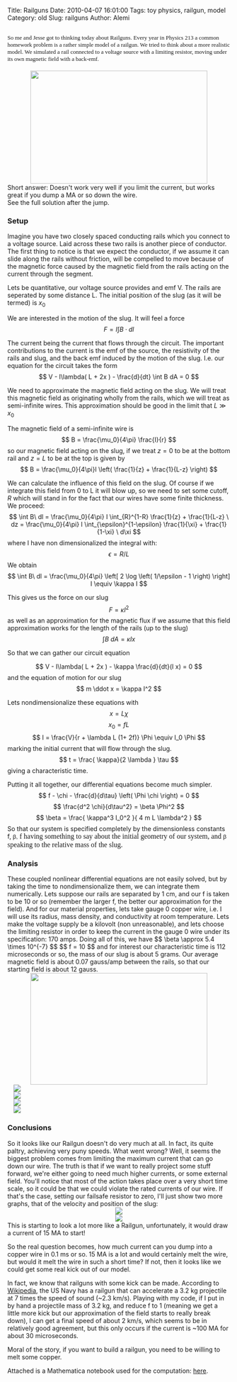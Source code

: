 Title: Railguns
Date: 2010-04-07 16:01:00
Tags: toy physics, railgun, model
Category: old
Slug: railguns
Author: Alemi

<h2><span class="Apple-style-span" style="font-weight: normal;"><span class="Apple-style-span" style="font-family: Georgia, 'Times New Roman', serif;"><span class="Apple-style-span" style="font-size: small;">So me and Jesse got to thinking today about Railguns.  Every year in Physics 213 a common homework problem is a rather simple model of a railgun.  We tried to think about a more realistic model.  We simulated a rail connected to a voltage source with a limiting resistor, moving under its own magnetic field with a back-emf.  </span></span></span></h2><div class="separator" style="clear: both; text-align: center;"><a href="http://4.bp.blogspot.com/_YOjDhtygcuA/S7zoATPE26I/AAAAAAAAAIY/Gdi3rZBkdSI/s1600/speed2.png" imageanchor="1" style="margin-left: 1em; margin-right: 1em;"><img border="0" height="255" src="http://4.bp.blogspot.com/_YOjDhtygcuA/S7zoATPE26I/AAAAAAAAAIY/Gdi3rZBkdSI/s400/speed2.png" width="400" /></a></div><div>Short answer:  Doesn't work very well if you limit the current, but works great if you dump a MA or so down the wire.  </div><div>
</div><div>See the full solution after the jump.</div><div><a name='more'></a></div><h3>Setup</h3>
Imagine you have two closely spaced conducting rails which you connect to a voltage source.  Laid across these two rails is another piece of conductor.  The first thing to notice is that we expect the conductor, if we assume it can slide along the rails without friction, will be compelled to move because of the magnetic force caused by the magnetic field from the rails acting on the current through the segment.

Lets be quantitative, our voltage source provides and emf V.  The rails are seperated by some distance L.  The initial position of the slug (as it will be termed) is $x_0$

We are interested in the motion of the slug.  It will feel a force
$$ F = I \int B \cdot dl $$

The current being the current that flows through the circuit.  The important contributions to the current is the emf of the source, the resistivity of the rails and slug, and the back emf induced by the motion of the slug.  I.e. our equation for the circuit takes the form
$$ V - I\lambda( L + 2x ) - \frac{d}{dt} \int B dA = 0 $$

We need to approximate the magnetic field acting on the slug.  We will treat this magnetic field as originating wholly from the rails, which we will treat as semi-infinite wires.  This approximation should be good in the limit that $L \gg x_0$

 The magnetic field of a semi-infinite wire is
$$ B = \frac{\mu_0}{4\pi} \frac{I}{r} $$
so our magnetic field acting on the slug, if we treat $z=0$ to be at the bottom rail and $z=L$ to be at the top is given by
$$ B = \frac{\mu_0}{4\pi}I \left( \frac{1}{z} + \frac{1}{L-z} \right) $$

We can calculate the influence of this field on the slug. Of course if we integrate this field from 0 to L it will blow up, so we need to set some cutoff, $R$ which will stand in for the fact that our wires have some finite thickness.  We proceed:
$$ \int B\ dl =  \frac{\mu_0}{4\pi} I \int_{R}^{1-R} \frac{1}{z} + \frac{1}{L-z} \ dz =  \frac{\mu_0}{4\pi} I \int_{\epsilon}^{1-\epsilon} \frac{1}{\xi} + \frac{1}{1-\xi} \ d\xi $$
where I have non dimensionalized the integral with:
$$ \epsilon = R/L $$
We obtain
$$ \int B\ dl = \frac{\mu_0}{4\pi}  \left[ 2 \log \left( 1/\epsilon - 1 \right)  \right] I \equiv \kappa I $$

This gives us the force on our slug
$$ F = \kappa I^2 $$
as well as an approximation for the magnetic flux if we assume that this field approximation works for the length of the rails (up to the slug)
$$ \int B \ dA = \kappa I x $$

So that we can gather our circuit equation

$$ V - I\lambda( L + 2x ) - \kappa \frac{d}{dt}(I x)  = 0 $$
and the equation of motion for our slug
$$ m \ddot x = \kappa I^2 $$

Lets nondimensionalize these equations with
$$ x = L \chi $$
$$ x_0 = f L $$
$$ I = \frac{V}{r + \lambda L (1+ 2f)} \Phi \equiv I_0 \Phi $$
marking the initial current that will flow through the slug.
$$ t = \frac{ \kappa}{2 \lambda  } \tau $$
giving a characteristic time.

Putting it all together, our differential equations become much simpler.
$$ f -  \chi   -  \frac{d}{d\tau} \left(  \Phi \chi \right) = 0 $$
$$ \frac{d^2 \chi}{d\tau^2} = \beta \Phi^2 $$
$$ \beta = \frac{ \kappa^3 I_0^2 }{ 4 m L \lambda^2 } $$
So that our system is specified completely by the dimensionless constants f, <span class="Apple-style-span" style="font-family: sans-serif; font-size: 13px; line-height: 19px;">β,<span class="Apple-style-span" style="font-family: 'Times New Roman'; font-size: medium; line-height: normal;"> f having something to say about the initial geometry of our system, and <span class="Apple-style-span" style="font-family: sans-serif; font-size: 13px; line-height: 19px;">β<span class="Apple-style-span" style="font-family: 'Times New Roman'; font-size: medium; line-height: normal;"> speaking to the relative mass of the slug.</span></span></span></span>

<h3>Analysis </h3>
These coupled nonlinear differential equations are not easily solved, but by taking the time to nondimensionalize them, we can integrate them numerically.  Lets suppose our rails are separated by 1 cm, and our f is taken to be 10 or so (remember the larger f, the better our approximation for the field).  And for our material properties, lets take gauge 0 copper wire, i.e. I will use its radius, mass density, and conductivity at room temperature.  Lets make the voltage supply be a kilovolt (non unreasonable), and lets choose the limiting resistor in order to keep the current in the gauge 0 wire under its specification: 170 amps.  Doing all of this, we have
$$ \beta \approx 5.4 \times 10^{-7} $$
$$ f = 10 $$
and for interest our characteristic time is 112 microseconds or so, the mass of our slug is about 5 grams.  Our average magnetic field is about 0.07 gauss/amp between the rails, so that our starting field is about 12 gauss.

<div class="separator" style="clear: both; text-align: center;"><a href="http://1.bp.blogspot.com/_YOjDhtygcuA/S7zhbsaAdVI/AAAAAAAAAHg/SfKB5NoR0MU/s1600/speed.png" imageanchor="1" style="margin-left: 1em; margin-right: 1em;"><img border="0" height="252" src="http://1.bp.blogspot.com/_YOjDhtygcuA/S7zhbsaAdVI/AAAAAAAAAHg/SfKB5NoR0MU/s400/speed.png" width="400" /></a></div><div class="separator" style="clear: both; text-align: center;">
</div><div class="separator" style="clear: both; text-align: center;">
</div><a href="http://1.bp.blogspot.com/_YOjDhtygcuA/S7zhsXUx6bI/AAAAAAAAAHo/k8rUQ3Jzovk/s1600/distance.png" imageanchor="1" style="margin-left: 1em; margin-right: 1em;"><img border="0" src="http://1.bp.blogspot.com/_YOjDhtygcuA/S7zhsXUx6bI/AAAAAAAAAHo/k8rUQ3Jzovk/s320/distance.png" /></a>
<div class="separator" style="clear: both; text-align: center;">
</div><div class="separator" style="clear: both; text-align: center;">
</div><a href="http://2.bp.blogspot.com/_YOjDhtygcuA/S7zhtcp6s0I/AAAAAAAAAHw/HfWWKmCPnwE/s1600/force.png" imageanchor="1" style="margin-left: 1em; margin-right: 1em;"><img border="0" src="http://2.bp.blogspot.com/_YOjDhtygcuA/S7zhtcp6s0I/AAAAAAAAAHw/HfWWKmCPnwE/s320/force.png" /></a>
<div class="separator" style="clear: both; text-align: center;">
</div><div class="separator" style="clear: both; text-align: center;">
</div><a href="http://2.bp.blogspot.com/_YOjDhtygcuA/S7zhu4MwwGI/AAAAAAAAAH4/ZPuxGwcM8dA/s1600/power.png" imageanchor="1" style="margin-left: 1em; margin-right: 1em;"><img border="0" src="http://2.bp.blogspot.com/_YOjDhtygcuA/S7zhu4MwwGI/AAAAAAAAAH4/ZPuxGwcM8dA/s320/power.png" /></a>
<div class="separator" style="clear: both; text-align: center;">
</div><div class="separator" style="clear: both; text-align: center;">
</div><a href="http://2.bp.blogspot.com/_YOjDhtygcuA/S7zhw6ZggNI/AAAAAAAAAIA/FJv8lWnysm8/s1600/current.png" imageanchor="1" style="margin-left: 1em; margin-right: 1em;"><img border="0" src="http://2.bp.blogspot.com/_YOjDhtygcuA/S7zhw6ZggNI/AAAAAAAAAIA/FJv8lWnysm8/s320/current.png" /></a>

<h3>Conclusions </h3>
<div class="separator" style="clear: both; text-align: center;">
</div>So it looks like our Railgun doesn't do very much at all.  In fact, its quite paltry, achieving very puny speeds.  What went wrong?  Well, it seems the biggest problem comes from limiting the maximum current that can go down our wire.  The truth is that if we want to really project some stuff forward, we're either going to need much higher currents, or some external field.  You'll notice that most of the action takes place over a very short time scale, so it could be that we could violate the rated currents of our wire.  If that's the case, setting our failsafe resistor to zero, I'll just show two more graphs, that of the velocity and position of the slug: 

<div class="separator" style="clear: both; text-align: center;"><a href="http://2.bp.blogspot.com/_YOjDhtygcuA/S7zkf6uIunI/AAAAAAAAAIQ/sBrNFBEtvxY/s1600/speed2.png" imageanchor="1" style="margin-left: 1em; margin-right: 1em;"><img border="0" src="http://2.bp.blogspot.com/_YOjDhtygcuA/S7zkf6uIunI/AAAAAAAAAIQ/sBrNFBEtvxY/s320/speed2.png" /></a></div>

<div class="separator" style="clear: both; text-align: center;"><a href="http://2.bp.blogspot.com/_YOjDhtygcuA/S7zkWOT_6vI/AAAAAAAAAII/9Hsws2QKEDw/s1600/dist2.png" imageanchor="1" style="margin-left: 1em; margin-right: 1em;"><img border="0" src="http://2.bp.blogspot.com/_YOjDhtygcuA/S7zkWOT_6vI/AAAAAAAAAII/9Hsws2QKEDw/s320/dist2.png" /></a></div>
This is starting to look a lot more like a Railgun, unfortunately, it would draw a current of 15 MA to start!

So the real question becomes, how much current can you dump into a copper wire in 0.1 ms or so.  15 MA is a lot and would certainly melt the wire, but would it melt the wire in such a short time?  If not, then it looks like we could get some real kick out of our model. 

In fact, we know that railguns with some kick can be made.  According to <a href="http://en.wikipedia.org/wiki/Railgun">Wikipedia</a>, the US Navy has a railgun that can accelerate a 3.2 kg projectile at 7 times the speed of sound (~2.3 km/s).   Playing with my code, if I put in by hand a projectile mass of 3.2 kg, and reduce f to 1 (meaning we get a little more kick but our approximation of the field starts to really break down), I can get a final speed of about 2 km/s, which seems to be in relatively good agreement, but this only occurs if the current is ~100 MA for about 30 microseconds.

Moral of the story, if you want to build a railgun, you need to be willing to melt some copper.

Attached is a Mathematica notebook used for the computation: <a href="http://docs.google.com/leaf?id=0B8Il0b2saix4YWFjYjM0MTEtMTNhZi00NWE3LTkxNzAtNmM5NTJkZjJlOWFl&amp;hl=en">here</a>.
